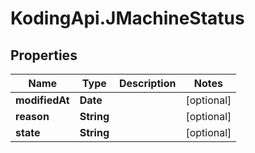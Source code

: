 # KodingApi.JMachineStatus

## Properties
Name | Type | Description | Notes
------------ | ------------- | ------------- | -------------
**modifiedAt** | **Date** |  | [optional] 
**reason** | **String** |  | [optional] 
**state** | **String** |  | [optional] 


